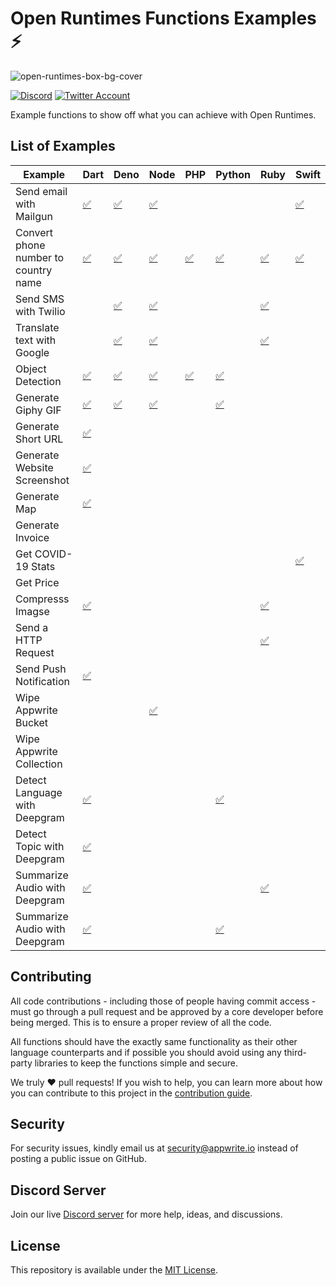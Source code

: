 # Open Runtimes Functions Examples ⚡️

![open-runtimes-box-bg-cover](https://user-images.githubusercontent.com/1297371/151676246-0e18f694-dfd7-4bab-b64b-f590fec76ef1.png)

[![Discord](https://img.shields.io/discord/937092945713172480?label=discord&style=flat-square)](https://discord.gg/fP6W2qEzfQ)
[![Twitter Account](https://img.shields.io/twitter/follow/appwrite?color=00acee&label=twitter&style=flat-square)](https://twitter.com/appwrite)

Example functions to show off what you can achieve with Open Runtimes.

## List of Examples

| Example                              | Dart                                             | Deno                                             | Node                                             | PHP                                             | Python                                             | Ruby                                             | Swift                                             |
| ------------------------------------ | ------------------------------------------------ | ------------------------------------------------ | ------------------------------------------------ | ----------------------------------------------- | -------------------------------------------------- | ------------------------------------------------ | ------------------------------------------------- |
| Send email with Mailgun              | [✅](/dart/send_email_with_mailgun)              | [✅](/deno/send_email_with_mailgun)              | [✅](/node/send_email_with_mailgun)              |                                                 |                                                    |                                                  | [✅](/swift/send-email-with-mailgun)              |
| Convert phone number to country name | [✅](/dart/convert-phone-number-to-country-name) | [✅](/deno/convert-phone-number-to-country-name) | [✅](/node/convert-phone-number-to-country-name) | [✅](/php/convert-phone-number-to-country-name) | [✅](/python/convert-phone-number-to-country-name) | [✅](/ruby/convert-phone-number-to-country-name) | [✅](/swift/convert-phone-number-to-country-name) |
| Send SMS with Twilio                 |                                                  | [✅](/deno/send_sms_with_twilio)                 | [✅](/node/send_sms_with_twilio)                 |                                                 |                                                    | [✅](/ruby/send-sms-with-twilio)                 |                                                   |
| Translate text with Google           |                                                  | [✅](/deno/translate_text_with_google)           | [✅](/node/translate_text_with_google)           |                                                 |                                                    | [✅](/ruby/translate-text-with-google)           |                                                   |
| Object Detection                     | [✅](/dart/object_detection)                     | [✅](/deno/object_detection)                     | [✅](/node/object_detection)                     | [✅](/php/object_detection)                     | [✅](/python/object-detection)                     |                                                  |                                                   |
| Generate Giphy GIF                   | [✅](/dart/generate_giphy_gif)                   | [✅](/deno/generate-giphy-gif)                   | [✅](/node/generate_giphy_gif)                   |                                                 | [✅](/python/generate-giphy-gif)                   |                                                  |                                                   |
| Generate Short URL                   | [✅](/dart/generate_short_url)                   |                                                  |                                                  |                                                 |                                                    |                                                  |                                                   |
| Generate Website Screenshot          | [✅](/dart/generate-website-screenshot)          |                                                  |                                                  |                                                 |                                                    |                                                  |                                                   |
| Generate Map                         | [✅](/dart/generate_map)                         |                                                  |                                                  |                                                 |                                                    |                                                  |                                                   |
| Generate Invoice                     |                                                  |                                                  |                                                  |                                                 |                                                    |                                                  |                                                   |
| Get COVID-19 Stats                   |                                                  |                                                  |                                                  |                                                 |                                                    |                                                  | [✅](/swift/get-covid-stats)                      |
| Get Price                            |                                                  |                                                  |                                                  |                                                 |                                                    |                                                  |                                                   |
| Compresss Imagse                     | [✅](/dart/compress_image)                       |                                                  |                                                  |                                                 |                                                    | [✅](/ruby/compress-image)                       |                                                   |
| Send a HTTP Request                  |                                                  |                                                  |                                                  |                                                 |                                                    | [✅](/ruby/send-http-request)                    |                                                   |
| Send Push Notification               | [✅](/dart/send_push_notification)               |                                                  |                                                  |                                                 |                                                    |                                                  |                                                   |
| Wipe Appwrite Bucket                 |                                                  |                                                  | [✅](/node/wipe_appwrite_bucket)                 |                                                 |                                                    |                                                  |                                                   |
| Wipe Appwrite Collection             |                                                  |                                                  |                                                  |                                                 |                                                    |                                                  |                                                   |
| Detect Language with Deepgram        | [✅](/dart/deepgram_language_detection)          |                                                  |                                                  |                                                 | [✅](/python/deepgram-language-detection)          |                                                  |                                                   |
| Detect Topic with Deepgram           | [✅](/dart/deepgram_Topic_Detection)             |                                                  |                                                  |                                                 |                                                    |                                                  |                                                   |
| Summarize Audio with Deepgram        | [✅](/dart/deepgram_transcribe_audio)            |                                                  |                                                  |                                                 |                                                    | [✅](/ruby/deepgram-audio-summary)               |                                                   |
| Summarize Audio with Deepgram        | [✅](/dart/deepgram_transcribe_video)            |                                                  |                                                  |                                                 | [✅](/python/deepgram-audio-summary)               |                                                  |                                                   |

## Contributing

All code contributions - including those of people having commit access - must go through a pull request and be approved by a core developer before being merged. This is to ensure a proper review of all the code.

All functions should have the exactly same functionality as their other language counterparts and if possible you should avoid using any third-party libraries to keep the functions simple and secure.

We truly ❤️ pull requests! If you wish to help, you can learn more about how you can contribute to this project in the [contribution guide](https://github.com/open-runtimes/.github/blob/main/CONTRIBUTING.md).

## Security

For security issues, kindly email us at [security@appwrite.io](mailto:security@appwrite.io) instead of posting a public issue on GitHub.

## Discord Server

Join our live [Discord server](https://discord.gg/fP6W2qEzfQ) for more help, ideas, and discussions.

## License

This repository is available under the [MIT License](./LICENSE).
